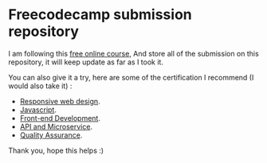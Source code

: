 # Freecodecamp submission repository

I am following this [free online course](https://www.freecodecamp.org/), And store all of the submission on this repository, it will keep update as far as I took it.

You can also give it a try, here are some of the certification I recommend (I would also take it) :

- [Responsive web design](https://www.freecodecamp.org/learn/responsive-web-design/).
- [Javascript](https://www.freecodecamp.org/learn/javascript-algorithms-and-data-structures/).
- [Front-end Development](https://www.freecodecamp.org/learn/front-end-libraries/).
- [API and Microservice](https://www.freecodecamp.org/learn/apis-and-microservices/).
- [Quality Assurance](https://www.freecodecamp.org/learn/quality-assurance/).

Thank you, hope this helps :)
